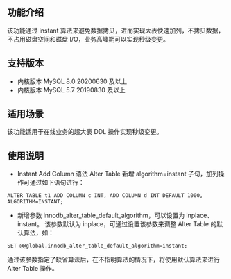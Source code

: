 ## 功能介绍
该功能通过 instant 算法来避免数据拷贝，进而实现大表快速加列，不拷贝数据，不占用磁盘空间和磁盘 I/O，业务高峰期可以实现秒级变更。

## 支持版本
- 内核版本 MySQL 8.0 20200630 及以上
- 内核版本 MySQL 5.7 20190830 及以上

## 适用场景
该功能适用于在线业务的超大表 DDL 操作实现秒级变更。

## 使用说明
- Instant Add Column 语法
Alter Table 新增 algorithm=instant 子句，加列操作可通过如下语句进行：
```
ALTER TABLE t1 ADD COLUMN c INT, ADD COLUMN d INT DEFAULT 1000, ALGORITHM=INSTANT;
```
- 新增参数 innodb_alter_table_default_algorithm，可以设置为 inplace、instant。
该参数默认为 inplace，可通过设置该参数来调整 Alter Table 的默认算法，如：
```
SET @@global.innodb_alter_table_default_algorithm=instant;
```
通过该参数指定了缺省算法后，在不指明算法的情况下，将使用默认算法来进行 Alter Table 操作。
